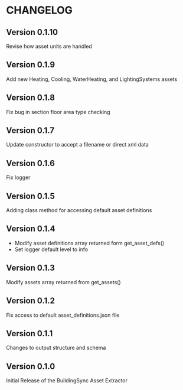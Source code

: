# CHANGELOG

## Version 0.1.10

Revise how asset units are handled

## Version 0.1.9

Add new Heating, Cooling, WaterHeating, and LightingSystems assets

## Version 0.1.8

Fix bug in section floor area type checking

## Version 0.1.7

Update constructor to accept a filename or direct xml data

## Version 0.1.6

Fix logger

## Version 0.1.5

Adding class method for accessing default asset definitions

## Version 0.1.4

- Modify asset definitions array returned form get_asset_defs()
- Set logger default level to info

## Version 0.1.3

Modify assets array returned from get_assets()

## Version 0.1.2

Fix access to default asset_definitions.json file

## Version 0.1.1

Changes to output structure and schema

## Version 0.1.0

Initial Release of the BuildingSync Asset Extractor
